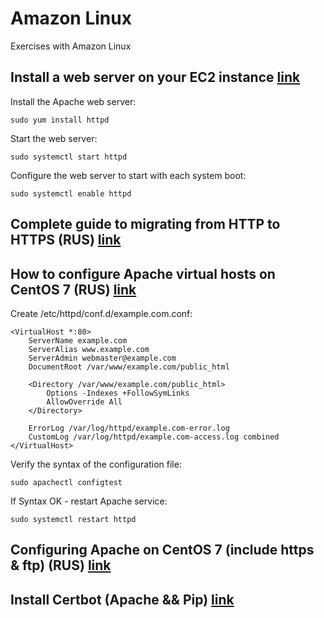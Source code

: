 # Amazon Linux
Exercises with Amazon Linux

## Install a web server on your EC2 instance [link](https://docs.aws.amazon.com/AmazonRDS/latest/UserGuide/CHAP_Tutorials.WebServerDB.CreateWebServer.html)

Install the Apache web server:
```
sudo yum install httpd
```

Start the web server:
```
sudo systemctl start httpd
```

Configure the web server to start with each system boot:
```
sudo systemctl enable httpd
```

## Complete guide to migrating from HTTP to HTTPS (RUS) [link](https://habr.com/ru/articles/332294/)

## How to configure Apache virtual hosts on CentOS 7 (RUS) [link](https://routerus.com/how-to-set-up-apache-virtual-hosts-on-centos-7/)

Create /etc/httpd/conf.d/example.com.conf:
```
<VirtualHost *:80>
    ServerName example.com
    ServerAlias www.example.com
    ServerAdmin webmaster@example.com
    DocumentRoot /var/www/example.com/public_html

    <Directory /var/www/example.com/public_html>
        Options -Indexes +FollowSymLinks
        AllowOverride All
    </Directory>

    ErrorLog /var/log/httpd/example.com-error.log
    CustomLog /var/log/httpd/example.com-access.log combined
</VirtualHost>
```

Verify the syntax of the configuration file:
```
sudo apachectl configtest
```

If Syntax OK - restart Apache service:
```
sudo systemctl restart httpd
```

## Configuring Apache on CentOS 7 (include https & ftp) (RUS) [link](https://uchet-jkh.ru/i/nastroika-apache-na-centos-7/)

## Install Certbot (Apache && Pip) [link](https://certbot.eff.org/instructions?ws=apache&os=pip)